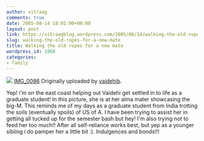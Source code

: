 ```yaml
---
author: vitraag
comments: true
date: 2005-08-14 18:01:00+00:00
layout: post
link: https://vitraagblog.wordpress.com/2005/08/14/walking-the-old-ropes-for-a-new-mate/
slug: walking-the-old-ropes-for-a-new-mate
title: Walking the old ropes for a new mate
wordpress_id: 1068
categories:
- family
---
```


[![](http://photos21.flickr.com/33519153_d14de86af2_m.jpg)](http://www.flickr.com/photos/68201468@N00/33519153/)
[IMG_0086](http://www.flickr.com/photos/68201468@N00/33519153/)
Originally uploaded by [vaidehib](http://www.flickr.com/people/68201468@N00/). 



Yep! i'm on the east coast helping out Vaidehi get settled in to life as a graduate student! In this picture, she is at her alma mater showcasing the big-M. This reminds me of my days as a graduate student from India trotting the soils (eventually spoils) of US of A. I have been trying to assist her in getting all tucked up for the semester bash but hey! I'm also trying not to feed her too much!! After all self-reliance works best, but yep as a younger sibling i do pamper her a little bit :). Indulgences and bonds!!!
